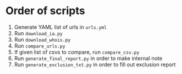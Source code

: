 # Order of scripts

1. Generate YAML list of urls in `urls.yml`
1. Run `download_ia.py`
1. Run `download_whois.py`
1. Run `compare_urls.py`
1. If given list of csvs to compare, run `compare_csv.py`
1. Run `generate_final_report.py` in order to make internal note
1. Run `generate_exclusion_txt.py` in order to fill out exclusion report
